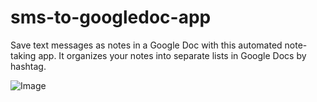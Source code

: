 # sms-to-googledoc-app
Save text messages as notes in a Google Doc with this automated note-taking app. It organizes your notes into separate lists in Google Docs by hashtag.

![Image](https://github.com/user-attachments/assets/92b29074-c314-4200-b485-28a0913b354e)
